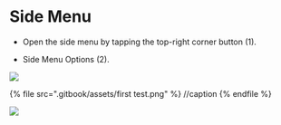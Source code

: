 # Side Menu

- Open the side menu by tapping the top-right corner button (1).​​

- Side Menu Options (2).

![](https://user-images.githubusercontent.com/105650529/169867246-2bb8d27f-1a37-4bc3-817c-aaa67b3582e9.png)

{% file src=".gitbook/assets/first test.png" %} //caption {% endfile %}

![](<../.gitbook/assets/first test.png>)
